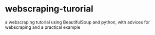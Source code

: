 # webscraping-turorial
a webscraping tutorial using BeautifulSoup and python, with advices for webscraping and a practical example
